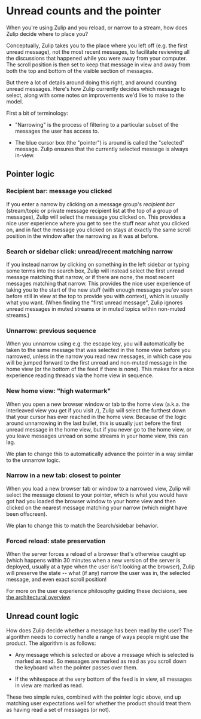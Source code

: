 # Unread counts and the pointer

When you're using Zulip and you reload, or narrow to a stream, how
does Zulip decide where to place you?

Conceptually, Zulip takes you to the place where you left off
(e.g. the first unread message), not the most recent messages, to
facilitate reviewing all the discussions that happened while you were
away from your computer. The scroll position is then set to keep that
message in view and away from both the top and bottom of the visible
section of messages.

But there a lot of details around doing this right, and around
counting unread messages. Here's how Zulip currently decides which
message to select, along with some notes on improvements we'd like to
make to the model.

First a bit of terminology:

* "Narrowing" is the process of filtering to a particular subset of
  the messages the user has access to.

* The blue cursor box (the "pointer") is around is called the
  "selected" message.  Zulip ensures that the currently selected
  message is always in-view.

## Pointer logic

### Recipient bar: message you clicked

If you enter a narrow by clicking on a message group's *recipient bar*
(stream/topic or private message recipient list at the top of a group
of messages), Zulip will select the message you clicked on. This
provides a nice user experience where you get to see the stuff near
what you clicked on, and in fact the message you clicked on stays at
exactly the same scroll position in the window after the narrowing as
it was at before.

### Search or sidebar click: unread/recent matching narrow

If you instead narrow by clicking on something in the left sidebar or
typing some terms into the search box, Zulip will instead select
the first unread message matching that narrow, or if there are none,
the most recent messages matching that narrow. This provides the nice
user experience of taking you to the start of the new stuff (with
enough messages you'ev seen before still in view at the top to provide
you with context), which is usually what you want. (When finding the
"first unread message", Zulip ignores unread messages in muted streams
or in muted topics within non-muted streams.)

### Unnarrow: previous sequence

When you unnarrow using e.g. the escape key, you will automatically be
taken to the same message that was selected in the home view before
you narrowed, unless in the narrow you read new messages, in which
case you will be jumped forward to the first unread and non-muted
message in the home view (or the bottom of the feed if there is
none). This makes for a nice experience reading threads via the home
view in sequence.

### New home view: "high watermark"

When you open a new browser window or tab to the home view (a.k.a. the
interleaved view you get if you visit `/`), Zulip will select the
furthest down that your cursor has ever reached in the home
view. Because of the logic around unnarrowing in the last bullet, this
is usually just before the first unread message in the home view, but
if you never go to the home view, or you leave messages unread on some
streams in your home view, this can lag.

We plan to change this to automatically advance the pointer in a way
similar to the unnarrow logic.

### Narrow in a new tab: closest to pointer

When you load a new browser tab or window to a narrowed view, Zulip
will select the message closest to your pointer, which is what you
would have got had you loaded the browser window to your home view and
then clicked on the nearest message matching your narrow (which might
have been offscreen).

We plan to change this to match the Search/sidebar behavior.

### Forced reload: state preservation

When the server forces a reload of a browser that's otherwise caught
up (which happens within 30 minutes when a new version of the server
is deployed, usually at a type when the user isn't looking at the
browser), Zulip will preserve the state -- what (if any) narrow the
user was in, the selected message, and even exact scroll position!

For more on the user experience philosophy guiding these decisions,
see [the architectural overview](architecture-overview.html).

## Unread count logic

How does Zulip decide whether a message has been read by the user?
The algorithm needs to correctly handle a range of ways people might
use the product.  The algorithm is as follows:

* Any message which is selected or above a message which is selected
  is marked as read.  So messages are marked as read as you scroll
  down the keyboard when the pointer passes over them.

* If the whitespace at the very bottom of the feed is in view, all
  messages in view are marked as read.

These two simple rules, combined with the pointer logic above, end up
matching user expectations well for whether the product should treat
them as having read a set of messages (or not).
